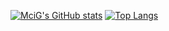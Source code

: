 [![MciG's GitHub stats](https://github-readme-stats.vercel.app/api?username=MciG-ggg&show_icons=true&theme=neon)](https://github.com/anuraghazra/github-readme-stats)
[![Top Langs](https://github-readme-stats.vercel.app/api/top-langs/?username=MciG-ggg)](https://github.com/anuraghazra/github-readme-stats)
